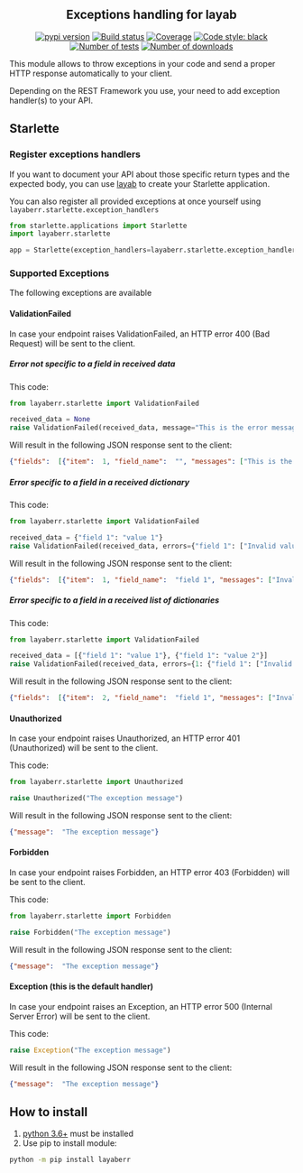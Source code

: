 <h2 align="center">Exceptions handling for layab</h2>

<p align="center">
<a href="https://pypi.org/project/layaberr/"><img alt="pypi version" src="https://img.shields.io/pypi/v/layaberr"></a>
<a href="https://travis-ci.com/Colin-b/layaberr"><img alt="Build status" src="https://api.travis-ci.com/Colin-b/layaberr.svg?branch=master"></a>
<a href="https://travis-ci.com/Colin-b/layaberr"><img alt="Coverage" src="https://img.shields.io/badge/coverage-100%25-brightgreen"></a>
<a href="https://github.com/psf/black"><img alt="Code style: black" src="https://img.shields.io/badge/code%20style-black-000000.svg"></a>
<a href="https://travis-ci.com/Colin-b/layaberr"><img alt="Number of tests" src="https://img.shields.io/badge/tests-24 passed-blue"></a>
<a href="https://pypi.org/project/layaberr/"><img alt="Number of downloads" src="https://img.shields.io/pypi/dm/layaberr"></a>
</p>

This module allows to throw exceptions in your code and send a proper HTTP response automatically to your client.

Depending on the REST Framework you use, your need to add exception handler(s) to your API.

## Starlette

### Register exceptions handlers

If you want to document your API about those specific return types and the expected body, you can use [layab](https://pypi.org/project/layab/) to create your Starlette application.

You can also register all provided exceptions at once yourself using `layaberr.starlette.exception_handlers`

```python
from starlette.applications import Starlette
import layaberr.starlette

app = Starlette(exception_handlers=layaberr.starlette.exception_handlers)
```

### Supported Exceptions

The following exceptions are available

#### ValidationFailed

In case your endpoint raises ValidationFailed, an HTTP error 400 (Bad Request) will be sent to the client.

##### Error not specific to a field in received data

This code:

```python
from layaberr.starlette import ValidationFailed

received_data = None
raise ValidationFailed(received_data, message="This is the error message")
```

Will result in the following JSON response sent to the client:
```json
{"fields":  [{"item":  1, "field_name":  "", "messages": ["This is the error message"]}]}
```

##### Error specific to a field in a received dictionary

This code:

```python
from layaberr.starlette import ValidationFailed

received_data = {"field 1": "value 1"}
raise ValidationFailed(received_data, errors={"field 1": ["Invalid value"]})
```

Will result in the following JSON response sent to the client:
```json
{"fields":  [{"item":  1, "field_name":  "field 1", "messages": ["Invalid value"]}]}
```

##### Error specific to a field in a received list of dictionaries

This code:

```python
from layaberr.starlette import ValidationFailed

received_data = [{"field 1": "value 1"}, {"field 1": "value 2"}]
raise ValidationFailed(received_data, errors={1: {"field 1": ["Invalid value"]}})
```

Will result in the following JSON response sent to the client:
```json
{"fields":  [{"item":  2, "field_name":  "field 1", "messages": ["Invalid value"]}]}
```

#### Unauthorized

In case your endpoint raises Unauthorized, an HTTP error 401 (Unauthorized) will be sent to the client.

This code:

```python
from layaberr.starlette import Unauthorized

raise Unauthorized("The exception message")
```

Will result in the following JSON response sent to the client:
```json
{"message":  "The exception message"}
```

#### Forbidden

In case your endpoint raises Forbidden, an HTTP error 403 (Forbidden) will be sent to the client.

This code:

```python
from layaberr.starlette import Forbidden

raise Forbidden("The exception message")
```

Will result in the following JSON response sent to the client:
```json
{"message":  "The exception message"}
```

#### Exception (this is the default handler)

In case your endpoint raises an Exception, an HTTP error 500 (Internal Server Error) will be sent to the client.

This code:

```python
raise Exception("The exception message")
```

Will result in the following JSON response sent to the client:
```json
{"message":  "The exception message"}
```

## How to install
1. [python 3.6+](https://www.python.org/downloads/) must be installed
2. Use pip to install module:
```sh
python -m pip install layaberr
```